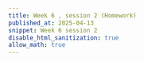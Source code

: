 ```yaml
---
title: Week 6 , session 2 (Homework)
published_at: 2025-04-13
snippet: Week 6 session 2
disable_html_sanitization: true
allow_math: true
---
```


